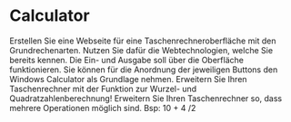 # Calculator
Erstellen Sie eine Webseite für eine Taschenrechneroberfläche mit den Grundrechenarten. 
Nutzen Sie dafür die Webtechnologien, welche Sie bereits kennen. 
Die Ein- und Ausgabe soll über die Oberfläche funktionieren.
Sie können für die Anordnung der jeweiligen Buttons den Windows Calculator als Grundlage nehmen.
Erweitern Sie Ihren Taschenrechner mit der Funktion zur Wurzel- und Quadratzahlenberechnung!
Erweitern Sie Ihren Taschenrechner so, dass mehrere Operationen möglich sind. Bsp: 10 + 4 /2
